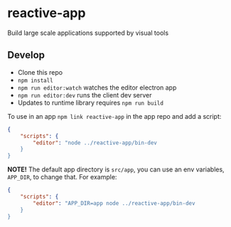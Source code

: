 # reactive-app

Build large scale applications supported by visual tools

## Develop

- Clone this repo
- `npm install`
- `npm run editor:watch` watches the editor electron app
- `npm run editor:dev` runs the client dev server
- Updates to runtime library requires `npm run build`

To use in an app `npm link reactive-app` in the app repo and add a script:

```json
{
	"scripts": {
		"editor": "node ../reactive-app/bin-dev
	}
}
```

**NOTE!** The default app directory is `src/app`, you can use an
env variables, `APP_DIR`, to change that. For example:

```json
{
	"scripts": {
		"editor": "APP_DIR=app node ../reactive-app/bin-dev
	}
}
```

